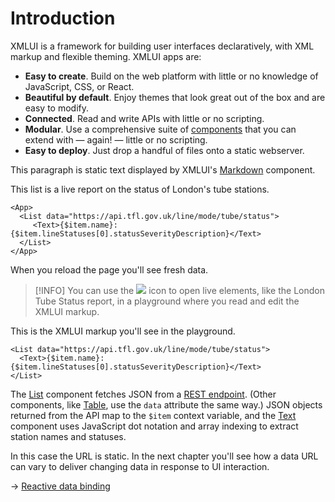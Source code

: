 # Introduction

XMLUI is a framework for building user interfaces declaratively, with XML markup and flexible theming. XMLUI apps are:

- **Easy to create**. Build on the web platform with little or no knowledge of JavaScript, CSS, or React.
- **Beautiful by default**. Enjoy themes that look great out of the box and are easy to modify.
- **Connected**. Read and write APIs with little or no scripting.
- **Modular**. Use a comprehensive suite of [components](/components/_overview) that you can extend with — again! — little or no scripting.
- **Easy to deploy**. Just drop a handful of files onto a static webserver.

This paragraph is static text displayed by XMLUI's [Markdown](/components/Markdown) component.

This list is a live report on the status of London's tube stations.

```xmlui-pg name="London Tube Status"
<App>
  <List data="https://api.tfl.gov.uk/line/mode/tube/status">
     <Text>{$item.name}: {$item.lineStatuses[0].statusSeverityDescription}</Text>
  </List>
</App>
```

When you reload the page you'll see fresh data.

> [!INFO]
> You can use the ![](/resources/pg-popout.svg) icon to open live elements, like the London Tube Status report, in a playground where you read and edit the XMLUI markup.


This is the XMLUI markup you'll see in the playground.

```
<List data="https://api.tfl.gov.uk/line/mode/tube/status">
  <Text>{$item.name}: {$item.lineStatuses[0].statusSeverityDescription}</Text>
</List>
```

The [List](/components/List/) component fetches JSON from a <a href="https://api.tfl.gov.uk/line/mode/tube/status" target="_blank">REST endpoint</a>. (Other components, like <a href="/components/Table" target="blank">Table</a>, use the `data` attribute the same way.) JSON objects returned from the API map to the `$item` context variable, and the [Text](/components/Text) component uses JavaScript dot notation and array indexing to extract station names and statuses.

In this case the URL is static. In the next chapter you'll see how a data URL can vary to deliver changing data in response to UI interaction.

→ [Reactive data binding](/reactive-intro)